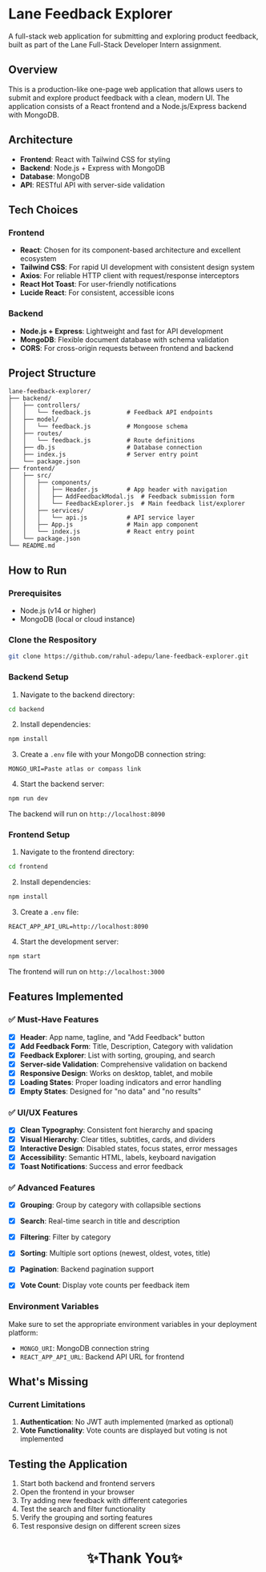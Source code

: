 # Lane Feedback Explorer

A full-stack web application for submitting and exploring product feedback, built as part of the Lane Full-Stack Developer Intern assignment.

## Overview

This is a production-like one-page web application that allows users to submit and explore product feedback with a clean, modern UI. The application consists of a React frontend and a Node.js/Express backend with MongoDB.

## Architecture

- **Frontend**: React with Tailwind CSS for styling
- **Backend**: Node.js + Express with MongoDB 
- **Database**: MongoDB
- **API**: RESTful API with server-side validation

## Tech Choices

### Frontend
- **React**: Chosen for its component-based architecture and excellent ecosystem
- **Tailwind CSS**: For rapid UI development with consistent design system
- **Axios**: For reliable HTTP client with request/response interceptors
- **React Hot Toast**: For user-friendly notifications
- **Lucide React**: For consistent, accessible icons

### Backend
- **Node.js + Express**: Lightweight and fast for API development
- **MongoDB**: Flexible document database with schema validation
- **CORS**: For cross-origin requests between frontend and backend

## Project Structure

```
lane-feedback-explorer/
├── backend/
│   ├── controllers/
│   │   └── feedback.js          # Feedback API endpoints
│   ├── model/
│   │   └── feedback.js          # Mongoose schema
│   ├── routes/
│   │   └── feedback.js          # Route definitions
│   ├── db.js                    # Database connection
│   ├── index.js                 # Server entry point
│   └── package.json
├── frontend/
│   ├── src/
│   │   ├── components/
│   │   │   ├── Header.js        # App header with navigation
│   │   │   ├── AddFeedbackModal.js  # Feedback submission form
│   │   │   └── FeedbackExplorer.js  # Main feedback list/explorer
│   │   ├── services/
│   │   │   └── api.js           # API service layer
│   │   ├── App.js               # Main app component
│   │   └── index.js             # React entry point
│   └── package.json
└── README.md
```

## How to Run

### Prerequisites
- Node.js (v14 or higher)
- MongoDB (local or cloud instance)

### Clone the Respository
```bash
git clone https://github.com/rahul-adepu/lane-feedback-explorer.git
```

### Backend Setup

1. Navigate to the backend directory:
```bash
cd backend
```

2. Install dependencies:
```bash
npm install
```

3. Create a `.env` file with your MongoDB connection string:
```
MONGO_URI=Paste atlas or compass link
```

4. Start the backend server:
```bash
npm run dev
```

The backend will run on `http://localhost:8090`

### Frontend Setup

1. Navigate to the frontend directory:
```bash
cd frontend
```

2. Install dependencies:
```bash
npm install
```

3. Create a `.env` file:
```
REACT_APP_API_URL=http://localhost:8090
```

4. Start the development server:
```bash
npm start
```

The frontend will run on `http://localhost:3000`



## Features Implemented

### ✅ Must-Have Features
- [x] **Header**: App name, tagline, and "Add Feedback" button
- [x] **Add Feedback Form**: Title, Description, Category with validation
- [x] **Feedback Explorer**: List with sorting, grouping, and search
- [x] **Server-side Validation**: Comprehensive validation on backend
- [x] **Responsive Design**: Works on desktop, tablet, and mobile
- [x] **Loading States**: Proper loading indicators and error handling
- [x] **Empty States**: Designed for "no data" and "no results"

### ✅ UI/UX Features
- [x] **Clean Typography**: Consistent font hierarchy and spacing
- [x] **Visual Hierarchy**: Clear titles, subtitles, cards, and dividers
- [x] **Interactive Design**: Disabled states, focus states, error messages
- [x] **Accessibility**: Semantic HTML, labels, keyboard navigation
- [x] **Toast Notifications**: Success and error feedback

### ✅ Advanced Features
- [x] **Grouping**: Group by category with collapsible sections
- [x] **Search**: Real-time search in title and description
- [x] **Filtering**: Filter by category
- [x] **Sorting**: Multiple sort options (newest, oldest, votes, title)
- [x] **Pagination**: Backend pagination support
- [x] **Vote Count**: Display vote counts per feedback item


### Environment Variables
Make sure to set the appropriate environment variables in your deployment platform:
- `MONGO_URI`: MongoDB connection string
- `REACT_APP_API_URL`: Backend API URL for frontend

## What's Missing

### Current Limitations
1. **Authentication**: No JWT auth implemented (marked as optional)
2. **Vote Functionality**: Vote counts are displayed but voting is not implemented


## Testing the Application

1. Start both backend and frontend servers
2. Open the frontend in your browser
3. Try adding new feedback with different categories
4. Test the search and filter functionality
5. Verify the grouping and sorting features
6. Test responsive design on different screen sizes


<h1 align="center">✨Thank You✨</h1>
